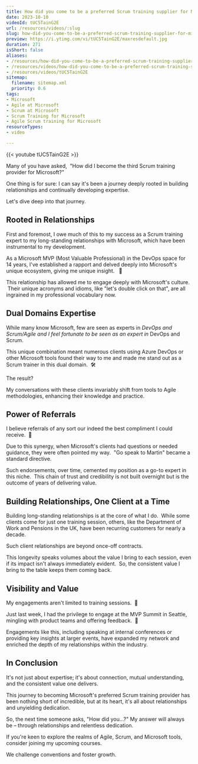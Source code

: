```yaml
---
title: How did you come to be a preferred Scrum training supplier for Microsoft?
date: 2023-10-10
videoId: tUC5TainG2E
url: /resources/videos/:slug
slug: how-did-you-come-to-be-a-preferred-scrum-training-supplier-for-microsoft
preview: https://i.ytimg.com/vi/tUC5TainG2E/maxresdefault.jpg
duration: 271
isShort: false
aliases:
- /resources/how-did-you-come-to-be-a-preferred-scrum-training-supplier-for-microsoft
- /resources/videos/how-did-you-come-to-be-a-preferred-scrum-training-supplier-for-microsoft-
- /resources/videos/tUC5TainG2E
sitemap:
  filename: sitemap.xml
  priority: 0.6
tags:
- Microsoft
- Agile at Microsoft
- Scrum at Microsoft
- Scrum Training for Microsoft
- Agile Scrum training for Microsoft
resourceTypes:
- video

---
```

{{< youtube tUC5TainG2E >}}

Many of you have asked,  "How did I become the third Scrum training provider for Microsoft?"

One thing is for sure: I can say it's been a journey deeply rooted in building relationships and continually developing expertise.

Let's dive deep into that journey. 

## Rooted in Relationships

First and foremost, I owe much of this to my success as a Scrum training expert to my long-standing relationships with Microsoft, which have been instrumental to my development.

As a Microsoft MVP (Most Valuable Professional) in the DevOps space for 14 years, I've established a rapport and delved deeply into Microsoft's unique ecosystem, giving me unique insight.   🤝

This relationship has allowed me to engage deeply with Microsoft's culture.  Their unique acronyms and idioms, like "let's double click on that", are all ingrained in my professional vocabulary now.

## Dual Domains Expertise  

While many know Microsoft, few are seen as experts in _DevOps and Scrum/Agile and I feel fortunate to be seen as an expert in_ DevOps and Scrum.

This unique combination meant numerous clients using Azure DevOps or other Microsoft tools found their way to me and made me stand out as a Scrum trainer in this dual domain.  🛠️

The result?

My conversations with these clients invariably shift from tools to Agile methodologies, enhancing their knowledge and practice.

## Power of Referrals

I believe referrals of any sort our indeed the best compliment I could receive.  🌟

Due to this synergy, when Microsoft's clients had questions or needed guidance, they were often pointed my way.  "Go speak to Martin" became a standard directive.

Such endorsements, over time, cemented my position as a go-to expert in this niche.  This chain of trust and credibility is not built overnight but is the outcome of years of delivering value.

## Building Relationships, One Client at a Time

Building long-standing relationships is at the core of what I do.  While some clients come for just one training session, others, like the Department of Work and Pensions in the UK, have been recurring customers for nearly a decade.   

Such client relationships are beyond once-off contracts.

This longevity speaks volumes about the value I bring to each session, even if its impact isn't always immediately evident.  So, the consistent value I bring to the table keeps them coming back.

## Visibility and Value

My engagements aren't limited to training sessions.  🚀

Just last week, I had the privilege to engage at the MVP Summit in Seattle, mingling with product teams and offering feedback.  🌟

Engagements like this, including speaking at internal conferences or providing key insights at larger events, have expanded my network and enriched the depth of my relationships within the industry.

## In Conclusion

It's not just about expertise; it's about connection, mutual understanding, and the consistent value one delivers.

This journey to becoming Microsoft's preferred Scrum training provider has been nothing short of incredible, but at its heart, it's all about relationships and unyielding dedication.

So, the next time someone asks, "How did you...?" My answer will always be – through relationships and relentless dedication.

If you're keen to explore the realms of Agile, Scrum, and Microsoft tools, consider joining my upcoming courses.

We challenge conventions and foster growth.





